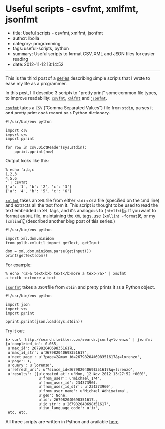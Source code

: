 # Useful scripts - csvfmt, xmlfmt, jsonfmt

- title: Useful scripts - csvfmt, xmlfmt, jsonfmt
- author: lbolla
- category: programming
- tags: useful-scripts, python
- summary: Useful scripts to format CSV, XML and JSON files for easier reading
- date: 2012-11-12 13:14:52

----------------

This is the third post of a [series][1] describing simple scripts that
I wrote to ease my life as a programmer.

In this post, I'll describe 3 scripts to "pretty print" some common
file types, to improve readability: [`csvfmt`][2], [`xmlfmt`][3] and
[`jsonfmt`][4].

[`csvfmt`][2] takes a `CSV` ("Comma Separated Values") file from
`stdin`, parses it and pretty print each record as a Python
dictionary.

    #!/usr/bin/env python
    
    import csv
    import sys
    import pprint
    
    for row in csv.DictReader(sys.stdin):
        pprint.pprint(row)

Output looks like this:

    % echo 'a,b,c
    1,2,3
    4,5,6
    ' | csvfmt
    {'a': '1', 'b': '2', 'c': '3'}
    {'a': '4', 'b': '5', 'c': '6'}

[`xmlfmt`][3] takes an `XML` file from either `stdin` or a file
(specified on the cmd line) and extracts all the text from it. This
script is thought to be used to read the text embedded in `XML` tags,
and it's analogous to `[htmlfmt`][5]. If you want to format an `XML`
file, maintaining the `XML` tags, use `[xmllint -format`][6], or my
`[xmlind`][7] (described another blog post of this series.)

    #!/usr/bin/env python
    
    import xml.dom.minidom
    from pylib.xmlutil import getText, getInput
    
    dom = xml.dom.minidom.parse(getInput())
    print(getText(dom))

For example:

    % echo '<a>a text<b>b text</b>more a text</a>' | xmlfmt
    a textb textmore a text

[`jsonfmt`][4] takes a `JSON` file from `stdin` and pretty prints it as
a Python object.

    #!/usr/bin/env python
    
    import json
    import sys
    import pprint
    
    pprint.pprint(json.load(sys.stdin))

Try it out:

    $> curl 'http://search.twitter.com/search.json?q=lorenzo' | jsonfmt
    {u'completed_in': 0.035,
     u'max_id': 267982040698351617L,
     u'max_id_str': u'267982040698351617',
     u'next_page': u'?page=2&max_id=267982040698351617&q=lorenzo',
     u'page': 1,
     u'query': u'lorenzo',
     u'refresh_url': u'?since_id=267982040698351617&q=lorenzo',
     u'results': [{u'created_at': u'Mon, 12 Nov 2012 13:27:52 +0000',
                   u'from_user': u'michael_174',
                   u'from_user_id': 234373960,
                   u'from_user_id_str': u'234373960',
                   u'from_user_name': u'Michael Adhiyatama',
                   u'geo': None,
                   u'id': 267982040698351617L,
                   u'id_str': u'267982040698351617',
                   u'iso_language_code': u'in',
     etc. etc.

All three scripts are written in Python and available [here][8].

   [1]: /blog/tag/useful-scripts/
   [2]: https://github.com/lbolla/cmd/blob/master/csvfmt
   [3]: https://github.com/lbolla/cmd/blob/master/xmlfmt
   [4]: https://github.com/lbolla/cmd/blob/master/jsonfmt
   [5]: http://man.cat-v.org/plan_9/1/fmt
   [6]: http://xmlsoft.org/xmllint.html
   [7]: https://github.com/lbolla/cmd/blob/master/xmlind
   [8]: https://github.com/lbolla/cmd
